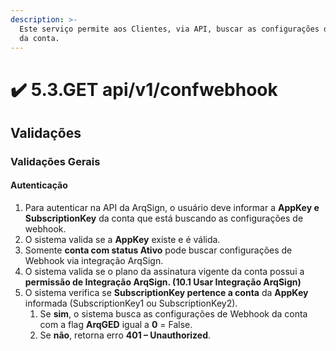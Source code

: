 ```yaml
---
description: >-
  Este serviço permite aos Clientes, via API, buscar as configurações de webhook
  da conta.
---
```


# ✔️ 5.3.GET api/v1/confwebhook

## Validações

### Validações Gerais

#### Autenticação

1. Para autenticar na API da ArqSign, o usuário deve informar a **AppKey e SubscriptionKey** da conta que está buscando as configurações de webhook.
2. O sistema valida se a **AppKey** existe e é válida.
3. Somente **conta com status Ativo** pode buscar configurações de Webhook via integração ArqSign.
4. O sistema valida se o plano da assinatura vigente da conta possui a **permissão de Integração ArqSign. (10.1 Usar Integração ArqSign)**
5. O sistema verifica se **SubscriptionKey pertence a conta** da **AppKey** informada (SubscriptionKey1 ou SubscriptionKey2).
   1. Se **sim**, o sistema busca as configurações de Webhook da conta com a flag **ArqGED** igual a **0** = False.
   2. Se **não**, retorna erro **401 – Unauthorized**.


